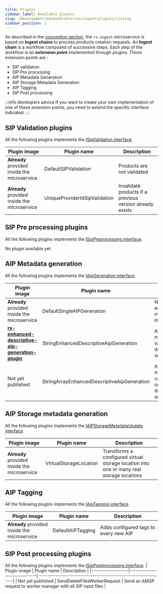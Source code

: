 ```yaml
---
title: Plugins
sidebar_label: Available plugins
slug: /development/backend/services/ingest/plugins/listing
sidebar_position: 1
---
```


As described in the [conception section](../conception.md), the `rs-ingest` microservice is based on **Ingest
chains** to
process products creation requests. An **Ingest chain** is a workflow composed of successive steps. Each step of the
workflow is an **extension point** implemented through plugins. Those extension points are :

- SIP validation
- SIP Pre processing
- AIP Metadata Generation
- AIP Storage Metadata Generation
- AIP Tagging
- SIP Post processing

:::info developers advice
If you want to create your own implementation of one of these extension points, you need to extend the specific
interface indicated.
:::

## SIP Validation plugins

All the following plugins implements
the [ISipValidation interface](https://github.com/RegardsOss/regards-backend/blob/master/rs-ingest/ingest/ingest-domain/src/main/java/fr/cnes/regards/modules/ingest/domain/plugin/ISipValidation.java).

| Plugin image                                      | Plugin name                   | Description                                              | 
|---------------------------------------------------|-------------------------------|----------------------------------------------------------|
| **Already** provided <br/>inside the microservice | DefaultSIPValidation          | Products are not validated                               | 
| **Already** provided <br/>inside the microservice | UniqueProviderIdSipValidation | Invalidate products if a previous version already exists |

## SIP Pre processing plugins

All the following plugins implements
the [ISipPreprocessing interface](https://github.com/RegardsOss/regards-backend/blob/master/rs-ingest/ingest/ingest-domain/src/main/java/fr/cnes/regards/modules/ingest/domain/plugin/ISipPreprocessing.java).

No plugin available yet.

## AIP Metadata generation

All the following plugins implements
the [IAipGeneration interface](https://github.com/RegardsOss/regards-backend/blob/master/rs-ingest/ingest/ingest-domain/src/main/java/fr/cnes/regards/modules/ingest/domain/plugin/IAipGeneration.java).

| Plugin image                                                                                                                                                     | Plugin name                                 | Description                                                                                      |
|------------------------------------------------------------------------------------------------------------------------------------------------------------------|---------------------------------------------|--------------------------------------------------------------------------------------------------|
| **Already** provided <br/>inside the microservice                                                                                                                | DefaultSingleAIPGeneration                  | No metadata enhancement, SIP metadata are reported in the AIP                                    |
| [**rs-enhanced-descriptive-aip-generation-plugin**](https://github.com/orgs/RegardsOss/packages/container/package/rs-enhanced-descriptive-aip-generation-plugin) | StringEnhancedDescriptiveAipGeneration      | Add given key/value metadata (wih string value) to every AIP on descriptiveInformation section   |
| Not yet published                                                                                                                                                | StringArrayEnhancedDescriptiveAipGeneration | Add given key/values metadata (wih string values) to every AIP on descriptiveInformation section |

## AIP Storage metadata generation

All the following plugins implements
the [IAIPStorageMetadataUpdate interface](https://github.com/RegardsOss/regards-backend/blob/master/rs-ingest/ingest/ingest-domain/src/main/java/fr/cnes/regards/modules/ingest/domain/plugin/IAIPStorageMetadataUpdate.java).

| Plugin image                                      | Plugin name            | Description                                                                              | 
|---------------------------------------------------|------------------------|------------------------------------------------------------------------------------------|
| **Already** provided <br/>inside the microservice | VirtualStorageLocation | Transforms a configured virtual storage location into one or many real storage locations |

## AIP Tagging

All the following plugins implements
the [IAipTagging interface](https://github.com/RegardsOss/regards-backend/blob/master/rs-ingest/ingest/ingest-domain/src/main/java/fr/cnes/regards/modules/ingest/domain/plugin/IAipTagging.java).

| Plugin image                                      | Plugin name       | Description                           | 
|---------------------------------------------------|-------------------|---------------------------------------|
| **Already** provided <br/>inside the microservice | DefaultAIPTagging | Adds configured tags to every new AIP |

## SIP Post processing plugins

All the following plugins implements
the [ISipPostprocessing interface](https://github.com/RegardsOss/regards-backend/blob/master/rs-ingest/ingest/ingest-domain/src/main/java/fr/cnes/regards/modules/ingest/domain/plugin/ISipPostprocessing.java).
| Plugin image      | Plugin name                  | Description                                                     | 
|-------------------|------------------------------|-----------------------------------------------------------------|
| Not yet published | SendDeleteFilesWorkerRequest | Send an AMQP request to worker manager with all SIP input files |
